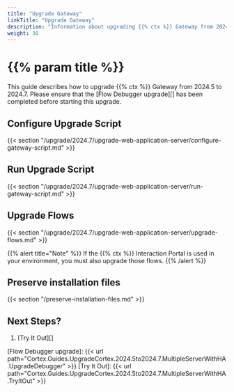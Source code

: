 ```yaml
---
title: "Upgrade Gateway"
linkTitle: "Upgrade Gateway"
description: "Information about upgrading {{% ctx %}} Gateway from 2024.5 to 2024.7."
weight: 30
---
```


# {{% param title %}}

This guide describes how to upgrade {{% ctx %}} Gateway from 2024.5 to 2024.7. Please ensure that the [Flow Debugger upgrade][] has been completed before starting this upgrade.

## Configure Upgrade Script

{{< section "/upgrade/2024.7/upgrade-web-application-server/configure-gateway-script.md" >}}

## Run Upgrade Script

{{< section "/upgrade/2024.7/upgrade-web-application-server/run-gateway-script.md" >}}

## Upgrade Flows

{{< section "/upgrade/2024.7/upgrade-web-application-server/upgrade-flows.md" >}}

{{% alert title="Note" %}}
If the {{% ctx %}} Interaction Portal is used in your environment, you must also upgrade those flows.
{{% /alert %}}

## Preserve installation files

{{< section "/preserve-installation-files.md" >}}

## Next Steps?

1. [Try It Out][]

[Flow Debugger upgrade]: {{< url path="Cortex.Guides.UpgradeCortex.2024.5to2024.7.MultipleServerWithHA.UpgradeDebugger" >}}
[Try It Out]: {{< url path="Cortex.Guides.UpgradeCortex.2024.5to2024.7.MultipleServerWithHA.TryItOut" >}}
